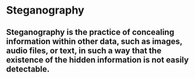 # Steganography

## Steganography is the practice of concealing information within other data, such as images, audio files, or text, in such a way that the existence of the hidden information is not easily detectable.

